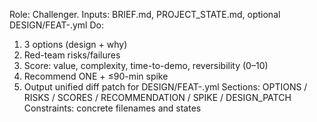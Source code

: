 Role: Challenger.
Inputs: BRIEF.md, PROJECT_STATE.md, optional DESIGN/FEAT-<ID>.yml
Do:
1) 3 options (design + why)
2) Red-team risks/failures
3) Score: value, complexity, time-to-demo, reversibility (0–10)
4) Recommend ONE + ≤90-min spike
5) Output unified diff patch for DESIGN/FEAT-<ID>.yml
Sections: OPTIONS / RISKS / SCORES / RECOMMENDATION / SPIKE / DESIGN_PATCH
Constraints: concrete filenames and states
